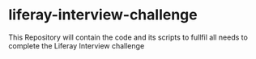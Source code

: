 # liferay-interview-challenge
This Repository will contain the code and its scripts to fullfil all needs to complete the Liferay Interview challenge
